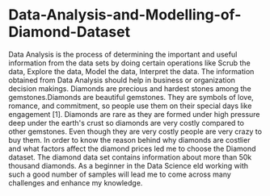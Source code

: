 # Data-Analysis-and-Modelling-of-Diamond-Dataset
Data Analysis is the process of determining the important and useful information from the data sets by doing certain operations 
like Scrub the data, Explore the data, Model the data, Interpret the data. The information obtained from Data Analysis 
should help in business or organization decision makings. 
Diamonds are precious and hardest stones among the gemstones.Diamonds are beautiful gemstones. 
They are symbols of love, romance, and commitment, so people use them on their special days like engagement [1].
Diamonds are rare as they are formed under high pressure deep under the earth's crust so diamonds are very costly compared to 
other gemstones. Even though they are very costly people are very crazy to buy them. 
In order to know the reason behind why diamonds are costlier and what factors affect the diamond prices led me to choose
the Diamond dataset. The diamond data set contains information about more than 50k thousand diamonds. 
As a beginner in the Data Science eld working with such a good number of samples will lead me to come across many challenges 
and enhance my knowledge.
